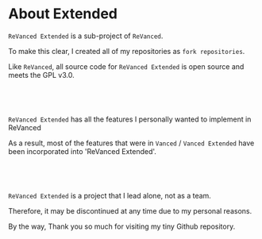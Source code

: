 About Extended
==
`ReVanced Extended` is a sub-project of `ReVanced`.

To make this clear, I created all of my repositories as `fork repositories`.

Like `ReVanced`, all source code for `ReVanced Extended` is open source and meets the GPL v3.0.
## ​
`ReVanced Extended` has all the features I personally wanted to implement in ReVanced

As a result, most of the features that were in `Vanced` / `Vanced Extended` have been incorporated into 'ReVanced Extended'.
## ​
`ReVanced Extended` is a project that I lead alone, not as a team.

Therefore, it may be discontinued at any time due to my personal reasons.

By the way, Thank you so much for visiting my tiny Github repository.